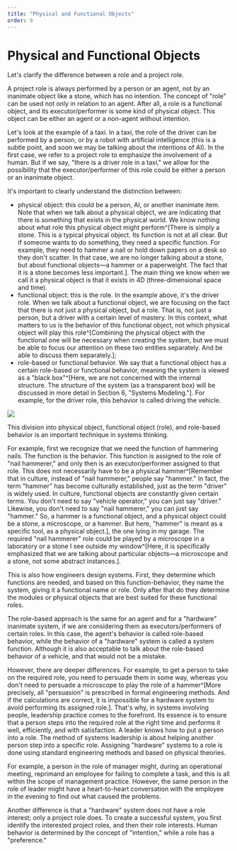 ```yaml
---
title: "Physical and Functional Objects"
order: 9
---
```


# Physical and Functional Objects

Let's clarify the difference between a role and a project role.

A project role is always performed by a person or an agent, not by an inanimate object like a stone, which has no intention. The concept of "role" can be used not only in relation to an agent. After all, a role is a functional object, and its executor/performer is some kind of physical object. This object can be either an agent or a non-agent without intention.

Let's look at the example of a taxi. In a taxi, the role of the driver can be performed by a person, or by a robot with artificial intelligence (this is a subtle point, and soon we may be talking about the intentions of AI). In the first case, we refer to a project role to emphasize the involvement of a human. But if we say, "there is a driver role in a taxi," we allow for the possibility that the executor/performer of this role could be either a person or an inanimate object.

It's important to clearly understand the distinction between:

* physical object: this could be a person, AI, or another inanimate item. Note that when we talk about a physical object, we are indicating that there is something that exists in the physical world. We know nothing about what role this physical object might perform^[There is simply a stone. This is a typical physical object. Its function is not at all clear. But if someone wants to do something, they need a specific function. For example, they need to hammer a nail or hold down papers on a desk so they don't scatter. In that case, we are no longer talking about a stone, but about functional objects—a hammer or a paperweight. The fact that it is a stone becomes less important.]. The main thing we know when we call it a physical object is that it exists in 4D (three-dimensional space and time).
* functional object: this is the role. In the example above, it's the driver role. When we talk about a functional object, we are focusing on the fact that there is not just a physical object, but a role. That is, not just a person, but a driver with a certain level of mastery. In this context, what matters to us is the behavior of this functional object, not which physical object will play this role^[Combining the physical object with the functional one will be necessary when creating the system, but we must be able to focus our attention on these two entities separately. And be able to discuss them separately.];
* role-based or functional behavior. We say that a functional object has a certain role-based or functional behavior, meaning the system is viewed as a "black box"^[Here, we are not concerned with the internal structure. The structure of the system (as a transparent box) will be discussed in more detail in Section 6, "Systems Modeling."]. For example, for the driver role, this behavior is called driving the vehicle.

![](/en/systems-thinking-introduction/Physical_And_Functional_Objects_Comparison.png)

This division into physical object, functional object (role), and role-based behavior is an important technique in systems thinking.

For example, first we recognize that we need the function of hammering nails. The function is the behavior. This function is assigned to the role of "nail hammerer," and only then is an executor/performer assigned to that role. This does not necessarily have to be a physical hammer^[Remember that in culture, instead of "nail hammerer," people say "hammer." In fact, the term "hammer" has become culturally established, just as the term "driver" is widely used. In culture, functional objects are constantly given certain terms. You don't need to say "vehicle operator," you can just say "driver." Likewise, you don't need to say "nail hammerer," you can just say "hammer." So, a hammer is a functional object, and a physical object could be a stone, a microscope, or a hammer. But here, "hammer" is meant as a specific tool, as a physical object.], the one lying in my garage. The required "nail hammerer" role could be played by a microscope in a laboratory or a stone I see outside my window^[Here, it is specifically emphasized that we are talking about particular objects—a microscope and a stone, not some abstract instances.].

This is also how engineers design systems. First, they determine which functions are needed, and based on this function-behavior, they name the system, giving it a functional name or role. Only after that do they determine the modules or physical objects that are best suited for these functional roles.

The role-based approach is the same for an agent and for a "hardware" inanimate system, if we are considering them as executors/performers of certain roles. In this case, the agent's behavior is called role-based behavior, while the behavior of a "hardware" system is called a system function. Although it is also acceptable to talk about the role-based behavior of a vehicle, and that would not be a mistake.

However, there are deeper differences. For example, to get a person to take on the required role, you need to persuade them in some way, whereas you don't need to persuade a microscope to play the role of a hammer^[More precisely, all "persuasion" is prescribed in formal engineering methods. And if the calculations are correct, it is impossible for a hardware system to avoid performing its assigned role.]. That's why, in systems involving people, leadership practice comes to the forefront. Its essence is to ensure that a person steps into the required role at the right time and performs it well, efficiently, and with satisfaction. A leader knows how to put a person into a role. The method of systems leadership is about helping another person step into a specific role. Assigning "hardware" systems to a role is done using standard engineering methods and based on physical theories.

For example, a person in the role of manager might, during an operational meeting, reprimand an employee for failing to complete a task, and this is all within the scope of management practice. However, the same person in the role of leader might have a heart-to-heart conversation with the employee in the evening to find out what caused the problems.

Another difference is that a "hardware" system does not have a role interest; only a project role does. To create a successful system, you first identify the interested project roles, and then their role interests. Human behavior is determined by the concept of "intention," while a role has a "preference."